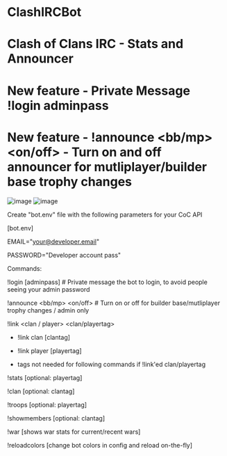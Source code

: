 # ClashIRCBot
# Clash of Clans IRC - Stats and Announcer
# New feature - Private Message !login adminpass
# New feature - !announce <bb/mp> <on/off> - Turn on and off announcer for mutliplayer/builder base trophy changes

![image](https://i.imgur.com/twbILBh.png)
![image](https://i.imgur.com/pejFeZV.png)

Create "bot.env" file with the following parameters for your CoC API

[bot.env]


EMAIL="your@developer.email"

PASSWORD="Developer account pass"


Commands:

!login [adminpass] # Private message the bot to login, to avoid people seeing your admin password

!announce <bb/mp> <on/off> # Turn on or off for builder base/mutliplayer trophy changes / admin only

!link <clan / player> <clan/playertag>
   - !link clan [clantag]
   - !link player [playertag]
    
- tags not needed for following commands if !link'ed clan/playertag
  
!stats [optional: playertag]

!clan [optional: clantag]

!troops [optional: playertag]

!showmembers [optional: clantag]

!war [shows war stats for current/recent wars]

!reloadcolors [change bot colors in config and reload on-the-fly]
